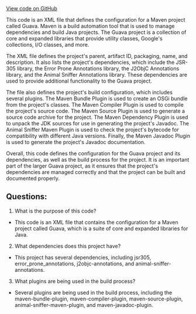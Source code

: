 [View code on GitHub](https://github.com/ergoplatform/ergo/target/streams/_global/assemblyOption/_global/streams/assembly/61317c737d753f295d9a64bd664f1e4342459ada_c947004bb13d18182be60077ade044099e4f26f1_da39a3ee5e6b4b0d3255bfef95601890afd80709/META-INF/maven/com.google.guava/guava/pom.xml)

This code is an XML file that defines the configuration for a Maven project called Guava. Maven is a build automation tool that is used to manage dependencies and build Java projects. The Guava project is a collection of core and expanded libraries that provide utility classes, Google's collections, I/O classes, and more. 

The XML file defines the project's parent, artifact ID, packaging, name, and description. It also lists the project's dependencies, which include the JSR-305 library, the Error Prone Annotations library, the J2ObjC Annotations library, and the Animal Sniffer Annotations library. These dependencies are used to provide additional functionality to the Guava project. 

The file also defines the project's build configuration, which includes several plugins. The Maven Bundle Plugin is used to create an OSGi bundle from the project's classes. The Maven Compiler Plugin is used to compile the project's source code. The Maven Source Plugin is used to generate a source code archive for the project. The Maven Dependency Plugin is used to unpack the JDK sources for use in generating the project's Javadoc. The Animal Sniffer Maven Plugin is used to check the project's bytecode for compatibility with different Java versions. Finally, the Maven Javadoc Plugin is used to generate the project's Javadoc documentation. 

Overall, this code defines the configuration for the Guava project and its dependencies, as well as the build process for the project. It is an important part of the larger Guava project, as it ensures that the project's dependencies are managed correctly and that the project can be built and documented properly.
## Questions: 
 1. What is the purpose of this code?
- This code is an XML file that contains the configuration for a Maven project called Guava, which is a suite of core and expanded libraries for Java.

2. What dependencies does this project have?
- This project has several dependencies, including jsr305, error_prone_annotations, j2objc-annotations, and animal-sniffer-annotations.

3. What plugins are being used in the build process?
- Several plugins are being used in the build process, including the maven-bundle-plugin, maven-compiler-plugin, maven-source-plugin, animal-sniffer-maven-plugin, and maven-javadoc-plugin.